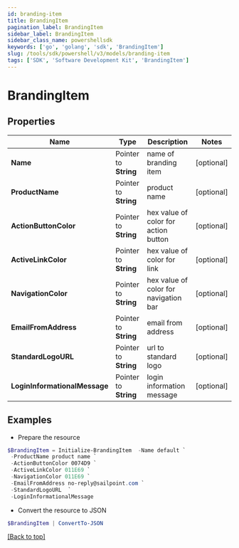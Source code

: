 ```yaml
---
id: branding-item
title: BrandingItem
pagination_label: BrandingItem
sidebar_label: BrandingItem
sidebar_class_name: powershellsdk
keywords: ['go', 'golang', 'sdk', 'BrandingItem'] 
slug: /tools/sdk/powershell/v3/models/branding-item
tags: ['SDK', 'Software Development Kit', 'BrandingItem']
---
```



# BrandingItem

## Properties

Name | Type | Description | Notes
------------ | ------------- | ------------- | -------------
**Name** |  Pointer to **String** | name of branding item | [optional] 
**ProductName** |  Pointer to **String** | product name | [optional] 
**ActionButtonColor** |  Pointer to **String** | hex value of color for action button | [optional] 
**ActiveLinkColor** |  Pointer to **String** | hex value of color for link | [optional] 
**NavigationColor** |  Pointer to **String** | hex value of color for navigation bar | [optional] 
**EmailFromAddress** |  Pointer to **String** | email from address | [optional] 
**StandardLogoURL** |  Pointer to **String** | url to standard logo | [optional] 
**LoginInformationalMessage** |  Pointer to **String** | login information message | [optional] 

## Examples

- Prepare the resource
```powershell
$BrandingItem = Initialize-BrandingItem  -Name default `
 -ProductName product name `
 -ActionButtonColor 0074D9 `
 -ActiveLinkColor 011E69 `
 -NavigationColor 011E69 `
 -EmailFromAddress no-reply@sailpoint.com `
 -StandardLogoURL  `
 -LoginInformationalMessage 
```

- Convert the resource to JSON
```powershell
$BrandingItem | ConvertTo-JSON
```


[[Back to top]](#) 

